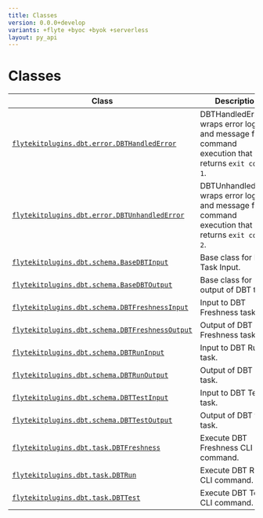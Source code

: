 ```yaml
---
title: Classes
version: 0.0.0+develop
variants: +flyte +byoc +byok +serverless
layout: py_api
---
```


# Classes

| Class | Description |
|-|-|
| [`flytekitplugins.dbt.error.DBTHandledError`](../packages/flytekitplugins.dbt.error#flytekitpluginsdbterrordbthandlederror) |DBTHandledError wraps error logs and message from command execution that returns ``exit code 1``. |
| [`flytekitplugins.dbt.error.DBTUnhandledError`](../packages/flytekitplugins.dbt.error#flytekitpluginsdbterrordbtunhandlederror) |DBTUnhandledError wraps error logs and message from command execution that returns ``exit code 2``. |
| [`flytekitplugins.dbt.schema.BaseDBTInput`](../packages/flytekitplugins.dbt.schema#flytekitpluginsdbtschemabasedbtinput) |Base class for DBT Task Input. |
| [`flytekitplugins.dbt.schema.BaseDBTOutput`](../packages/flytekitplugins.dbt.schema#flytekitpluginsdbtschemabasedbtoutput) |Base class for output of DBT task. |
| [`flytekitplugins.dbt.schema.DBTFreshnessInput`](../packages/flytekitplugins.dbt.schema#flytekitpluginsdbtschemadbtfreshnessinput) |Input to DBT Freshness task. |
| [`flytekitplugins.dbt.schema.DBTFreshnessOutput`](../packages/flytekitplugins.dbt.schema#flytekitpluginsdbtschemadbtfreshnessoutput) |Output of DBT Freshness task. |
| [`flytekitplugins.dbt.schema.DBTRunInput`](../packages/flytekitplugins.dbt.schema#flytekitpluginsdbtschemadbtruninput) |Input to DBT Run task. |
| [`flytekitplugins.dbt.schema.DBTRunOutput`](../packages/flytekitplugins.dbt.schema#flytekitpluginsdbtschemadbtrunoutput) |Output of DBT run task. |
| [`flytekitplugins.dbt.schema.DBTTestInput`](../packages/flytekitplugins.dbt.schema#flytekitpluginsdbtschemadbttestinput) |Input to DBT Test task. |
| [`flytekitplugins.dbt.schema.DBTTestOutput`](../packages/flytekitplugins.dbt.schema#flytekitpluginsdbtschemadbttestoutput) |Output of DBT test task. |
| [`flytekitplugins.dbt.task.DBTFreshness`](../packages/flytekitplugins.dbt.task#flytekitpluginsdbttaskdbtfreshness) |Execute DBT Freshness CLI command. |
| [`flytekitplugins.dbt.task.DBTRun`](../packages/flytekitplugins.dbt.task#flytekitpluginsdbttaskdbtrun) |Execute DBT Run CLI command. |
| [`flytekitplugins.dbt.task.DBTTest`](../packages/flytekitplugins.dbt.task#flytekitpluginsdbttaskdbttest) |Execute DBT Test CLI command. |
